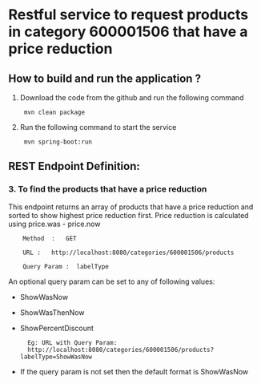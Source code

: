 
# Restful service to request products in category 600001506 that have a price reduction

## How to build and run the application ?

1. Download the code from the github and run the following command

		mvn clean package

2. Run the following command to start the service

		mvn spring-boot:run

## REST Endpoint Definition:

### 3. To find the products that have a price reduction

This endpoint returns an array of products that have a price reduction and sorted to show highest price reduction
	 first. Price reduction is calculated using price.was - price.now
	
		Method  :   GET

		URL :   http://localhost:8080/categories/600001506/products
		
		Query Param :  labelType
		
An optional query param can be set to any of following values:
		    
- ShowWasNow
- ShowWasThenNow
- ShowPercentDiscount
		
	
	    Eg: URL with Query Param: 
	    http://localhost:8080/categories/600001506/products?labelType=ShowWasNow
	    
- If the query param is not set then the default format is ShowWasNow

